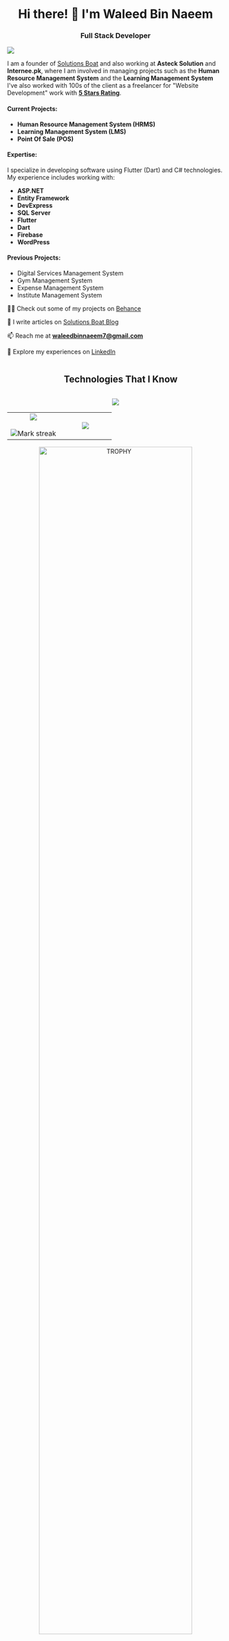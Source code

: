 <h1 align="center">Hi there! 👋 I'm Waleed Bin Naeem</h1>
<h3 align="center">Full Stack Developer</h3>

<div align="left">
  
[![](https://visitcount.itsvg.in/api?id=waleedbinnaeem7&icon=3&color=6)](https://github.com/waleedbinnaeem7)
  
</div>

I am a founder of [Solutions Boat](https://solutionsboat.com/) and also working at **Asteck Solution** and **Internee.pk**, where I am involved in managing projects such as the **Human Resource Management System** and the **Learning Management System** I've also worked with 100s of the client as a freelancer for "Website Development" work with **[5 Stars Rating](https://www.behance.net/gallery/172790989/Testimonials)**.

#### Current Projects:
- **Human Resource Management System (HRMS)**
- **Learning Management System (LMS)**
- **Point Of Sale (POS)**

#### Expertise:
I specialize in developing software using Flutter (Dart) and C# technologies. My experience includes working with:
- **ASP.NET**
- **Entity Framework**
- **DevExpress**
- **SQL Server**
- **Flutter**
- **Dart**
- **Firebase**
- **WordPress**

#### Previous Projects:
- Digital Services Management System
- Gym Management System
- Expense Management System
- Institute Management System


👨‍💻 Check out some of my projects on [Behance](https://www.behance.net/gallery/172787219/Website-Designs)

📝 I write articles on [Solutions Boat Blog](https://solutionsboat.com/blog/)

📫 Reach me at **waleedbinnaeem7@gmail.com**

📄 Explore my experiences on [LinkedIn](https://www.linkedin.com/in/waleedbinnaeem/)


<!--h1 without bottom border-->
<div id="user-content-toc">
  <ul align="center">
    <summary><h2 style="display: inline-block">Technologies That I Know</h2></summary>
  </ul>
</div>
<!--tech stack icons-->
<p align="center">
  <a href="https://skillicons.dev">
    <img src="https://skillicons.dev/icons?i=html,css,js,c,cs,dotnet,dart,flutter,firebase,gcp,postman,bootstrap,tailwind,wordpress,figma,ps,ai,git,github" />
  </a>
</p>



<!--- stats & Trophy (start) -->
<p align="center">
  <!--- stats (start) -->
<table align="center">
<tr border="none">
<td width="50%" align="center">
  
  <img  align="center"  src="https://github-readme-stats.vercel.app/api?username=waleedbinnaeem7&theme=dark&show_icons=true&include_all_commits=true&count_private=true" />
  <br></br>
  <img  title="🔥 Get streak stats for your profile at git.io/streak-stats" alt="Mark streak" src="https://github-readme-streak-stats.herokuapp.com/?user=waleedbinnaeem7&theme=dark&hide_border=false" /> 
</td>

<td width="50%" align="center">

  <img  align="center"  src="https://github-readme-stats.anuraghazra1.vercel.app/api/top-langs/?username=waleedbinnaeem7&theme=dark&hide_border=false&no-bg=true&no-frame=true&langs_count=10"/>
  
  </td>
</tr>
</table>
<!--- stats (end) -->

<!--- trophy (start) -->
<div align=center>
  <a href="https://github.com/ryo-ma/github-profile-trophy" title="Go to Source">
      <img align="center" width=84% src="https://github-profile-trophy.vercel.app/?username=waleedbinnaeem7&theme=radical&row=1&column=7&margin-h=15&margin-w=5&no-bg=true" alt="TROPHY" />
    </a>
</div>
<!--- trophy (start) -->

</p>        
<!--- stats (end) -->

Feel free to explore my GitHub repositories to see more of my work! If you have any questions or would like to connect, don't hesitate to reach out. Let's code and build amazing things together!

<!--horizontal divider(gradiant)-->
<img src="https://user-images.githubusercontent.com/73097560/115834477-dbab4500-a447-11eb-908a-139a6edaec5c.gif">

<!-- Connect with me -->
<!--h2 without bottom border-->
<div id="user-content-toc">
  <ul align="center">
    <summary><h2 style="display: inline-block">Connect With Me🤝</h2></summary>
  </ul>
</div>

<!--icons and links-->
<p align="center">
 </a>
  <a href="https://linkedin.com/in/waleedbinnaeem" target="blank">
    <img align="center" src="https://raw.githubusercontent.com/rahuldkjain/github-profile-readme-generator/master/src/images/icons/Social/linked-in-alt.svg" alt="LinkedIn" height="30" width="40" />
  </a>
  
  <a href="https://twitter.com/waleedbinnaeem7" target="blank">
    <img align="center" src="https://raw.githubusercontent.com/rahuldkjain/github-profile-readme-generator/master/src/images/icons/Social/twitter.svg" alt="Twitter" height="30" width="40" />

 <a href="https://www.behance.net/waleedbinnaeem7" target="blank">
    <img align="center" src="https://raw.githubusercontent.com/rahuldkjain/github-profile-readme-generator/master/src/images/icons/Social/behance.svg" alt="Behance" height="30" width="40" />
  </a>
  <a href="https://fb.com/waleed.binnaeem.7" target="blank">
    <img align="center" src="https://raw.githubusercontent.com/rahuldkjain/github-profile-readme-generator/master/src/images/icons/Social/facebook.svg" alt="Facebook" height="30" width="40" />
  </a>

</p>



